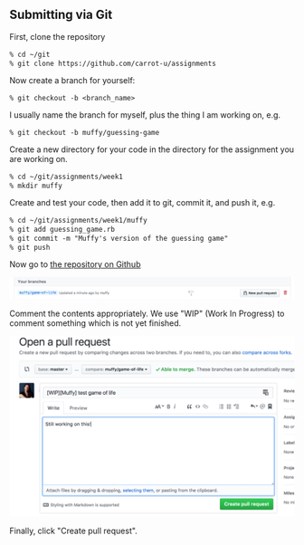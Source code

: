## Submitting via Git
First, clone the repository

    % cd ~/git
    % git clone https://github.com/carrot-u/assignments

Now create a branch for yourself:

    % git checkout -b <branch_name>

I usually name the branch for myself, plus the thing I am working on, e.g.

    % git checkout -b muffy/guessing-game
    
Create a new directory for your code in the directory for the assignment you are working on.

    % cd ~/git/assignments/week1
    % mkdir muffy        

Create and test your code, then add it to git, commit it, and push it, e.g.

    % cd ~/git/assignments/week1/muffy
    % git add guessing_game.rb
    % git commit -m "Muffy's version of the guessing game"
    % git push

Now go to [the repository on Github](https://github.com/carrot-u/assignments/branches)

![branches](../../images/ruby/github_branches.png)

Comment the contents appropriately. We use "WIP" (Work In Progress) to comment something which is not yet finished.

![branches](../../images/ruby/pull_request.png)

Finally, click "Create pull request".
